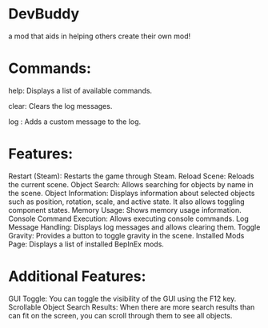 # DevBuddy
a mod that aids in helping others create their own mod!

# Commands:

help: Displays a list of available commands.

clear: Clears the log messages.

log <message>: Adds a custom message to the log.

# Features:

Restart (Steam): Restarts the game through Steam.
Reload Scene: Reloads the current scene.
Object Search: Allows searching for objects by name in the scene.
Object Information: Displays information about selected objects such as position, rotation, scale, and active state. It also allows toggling component states.
Memory Usage: Shows memory usage information.
Console Command Execution: Allows executing console commands.
Log Message Handling: Displays log messages and allows clearing them.
Toggle Gravity: Provides a button to toggle gravity in the scene.
Installed Mods Page: Displays a list of installed BepInEx mods.

# Additional Features:

GUI Toggle: You can toggle the visibility of the GUI using the F12 key.
Scrollable Object Search Results: When there are more search results than can fit on the screen, you can scroll through them to see all objects.
